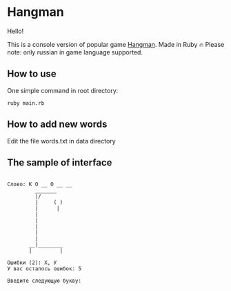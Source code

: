 # Hangman

Hello!

This is a console version of popular game [Hangman](https://en.wikipedia.org/wiki/Hangman_(game)). Made in Ruby 🔥
Please note: only russian in game language supported.

## How to use
One simple command in root directory:
```
ruby main.rb
```


## How to add new words
Edit the file words.txt in data directory

## The sample of interface
<pre><code>
Слово: К О __ О __ __
         _______
         |/
         |     ( )
         |      |
         |
         |
         |
         |
         |
       __|________
       |         |

Ошибки (2): Х, У
У вас осталось ошибок: 5

Введите следующую букву:
</code></pre>
